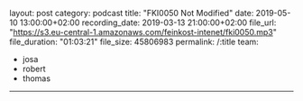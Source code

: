 
layout:         post
category:       podcast
title:          "FKI0050 Not Modified"
date:           2019-05-10 13:00:00+02:00
recording_date: 2019-03-13 21:00:00+02:00
file_url:       "https://s3.eu-central-1.amazonaws.com/feinkost-intenet/fki0050.mp3"
file_duration:  "01:03:21"
file_size:      45806983
permalink:      /:title
team:
- josa
- robert
- thomas
---

